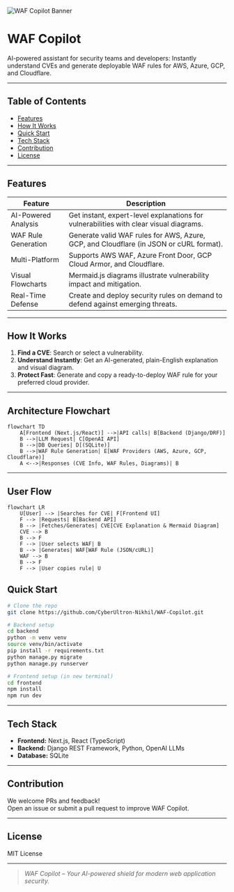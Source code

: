 ![WAF Copilot Banner](https://raw.githubusercontent.com/CyberUltron-Nikhil/WAF-Copilot/main/assets/banner.png)

# WAF Copilot

AI-powered assistant for security teams and developers: Instantly understand CVEs and generate deployable WAF rules for AWS, Azure, GCP, and Cloudflare.

---

## Table of Contents

- [Features](#features)
- [How It Works](#how-it-works)
- [Quick Start](#quick-start)
- [Tech Stack](#tech-stack)
- [Contribution](#contribution)
- [License](#license)

---

## Features

| Feature                | Description                                                                                       |
|------------------------|---------------------------------------------------------------------------------------------------|
| AI-Powered Analysis | Get instant, expert-level explanations for vulnerabilities with clear visual diagrams.            |
| WAF Rule Generation | Generate valid WAF rules for AWS, Azure, GCP, and Cloudflare (in JSON or cURL format).            |
| Multi-Platform      | Supports AWS WAF, Azure Front Door, GCP Cloud Armor, and Cloudflare.                              |
| Visual Flowcharts   | Mermaid.js diagrams illustrate vulnerability impact and mitigation.                               |
| Real-Time Defense   | Create and deploy security rules on demand to defend against emerging threats.                    |

---

## How It Works

1. **Find a CVE**: Search or select a vulnerability.
2. **Understand Instantly**: Get an AI-generated, plain-English explanation and visual diagram.
3. **Protect Fast**: Generate and copy a ready-to-deploy WAF rule for your preferred cloud provider.

---

## Architecture Flowchart

```mermaid
flowchart TD
    A[Frontend (Next.js/React)] -->|API calls| B[Backend (Django/DRF)]
    B -->|LLM Request| C[OpenAI API]
    B -->|DB Queries| D[(SQLite)]
    B -->|WAF Rule Generation| E[WAF Providers (AWS, Azure, GCP, Cloudflare)]
    A <-->|Responses (CVE Info, WAF Rules, Diagrams)| B
```

---

## User Flow

```mermaid
flowchart LR
    U[User] --> |Searches for CVE| F[Frontend UI]
    F --> |Requests| B[Backend API]
    B --> |Fetches/Generates| CVE[CVE Explanation & Mermaid Diagram]
    CVE --> B
    B --> F
    F --> |User selects WAF| B
    B --> |Generates| WAF[WAF Rule (JSON/cURL)]
    WAF --> B
    B --> F
    F --> |User copies rule| U
```


## Quick Start

```bash
# Clone the repo
git clone https://github.com/CyberUltron-Nikhil/WAF-Copilot.git

# Backend setup
cd backend
python -m venv venv
source venv/bin/activate
pip install -r requirements.txt
python manage.py migrate
python manage.py runserver

# Frontend setup (in new terminal)
cd frontend
npm install
npm run dev
```

---

##  Tech Stack

- **Frontend:** Next.js, React (TypeScript)
- **Backend:** Django REST Framework, Python, OpenAI LLMs
- **Database:** SQLite

---

## Contribution

We welcome PRs and feedback!  
Open an issue or submit a pull request to improve WAF Copilot.

---

## License

MIT License

---

> _WAF Copilot – Your AI-powered shield for modern web application security._
